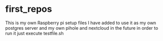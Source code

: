 # first_repos
This is my own Raspberry pi setup files I have added to use it as my own postgres server and my own pihole and nextcloud in the future
in order to run it just execute testfile.sh 